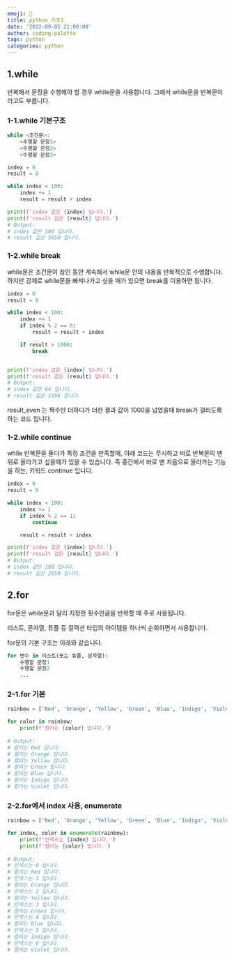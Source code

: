 ```yaml
---
emoji: 👻
title: python 기초3
date: '2022-09-05 21:00:00'
author: coding-palette
tags: python
categories: python
---
```


## 1.while

반복해서 문장을 수행해야 할 경우 while문을 사용합니다. 그래서 while문을 반복문이라고도 부릅니다.

### 1-1.while 기본구조
```python
while <조건문>:
    <수행할 문장1>
    <수행할 문장2>
    <수행할 문장3>
```
```python
index = 0
result = 0

while index < 100:
    index += 1
    result = result + index

print(f'index 값은 {index} 입니다.')
print(f'result 값은 {result} 입니다.')
# Output:
# index 값은 100 입니다.
# result 값은 5050 입니다.
```

### 1-2.while break
while문은 조건문이 참인 동안 계속해서 while문 안의 내용을 반복적으로 수행합니다. 하지만 강제로 while문을 빠져나가고 싶을 때가 있으면 break를 이용하면 됩니다.

```python
index = 0
result = 0

while index < 100:
    index += 1
    if index % 2 == 0:
        result = result + index

    if result > 1000:
        break


print(f'index 값은 {index} 입니다.')
print(f'result 값은 {result} 입니다.')
# Output:
# index 값은 64 입니다.
# result 값은 1056 입니다.
```
result_even 는 짝수만 더하다가 더한 결과 값이 1000을 넘었을때 break가 걸리도록 하는 코드 입니다.

### 1-2.while continue
while 반복문을 돌다가 특정 조건을 만족할때, 아래 코드는 무시하고 바로 반복문의 맨위로 올라가고 싶을때가 있을 수 있습니다.
즉 중간에서 바로 맨 처음으로 올라가는 기능을 하는, 키워드 continue 입니다.

```python
index = 0
result = 0

while index < 100:
    index += 1
    if index % 2 == 1:
        continue

    result = result + index

print(f'index 값은 {index} 입니다.')
print(f'result 값은 {result} 입니다.')
# Output:
# index 값은 100 입니다.
# result 값은 2550 입니다.
```


## 2.for
for문은 while문과 달리 지정한 횟수만큼을 반복할 때 주로 사용됩니다.

리스트, 문자열, 튜플 등 컬랙션 타입의 아이템을 하나씩 순회하면서 사용합니다.

for문의 기본 구조는 아래와 같습니다.

```python
for 변수 in 리스트(또는 튜플, 문자열):
    수행할 문장1
    수행할 문장2
    ...
```

### 2-1.for 기본
```python
rainbow = ['Red', 'Orange', 'Yellow', 'Green', 'Blue', 'Indigo', 'Violet']

for color in rainbow:
    print(f'컬러는 {color} 입니다.')
    
# Output:
# 컬러는 Red 입니다.
# 컬러는 Orange 입니다.
# 컬러는 Yellow 입니다.
# 컬러는 Green 입니다.
# 컬러는 Blue 입니다.
# 컬러는 Indigo 입니다.
# 컬러는 Violet 입니다.
```

### 2-2.for에서 index 사용, enumerate
```python
rainbow = ['Red', 'Orange', 'Yellow', 'Green', 'Blue', 'Indigo', 'Violet']

for index, color in enumerate(rainbow):
    print(f'인덱스는 {index} 입니다.')
    print(f'컬러는 {color} 입니다.')
    
# Output:
# 인덱스는 0 입니다.
# 컬러는 Red 입니다.
# 인덱스는 1 입니다.
# 컬러는 Orange 입니다.
# 인덱스는 2 입니다.
# 컬러는 Yellow 입니다.
# 인덱스는 3 입니다.
# 컬러는 Green 입니다.
# 인덱스는 4 입니다.
# 컬러는 Blue 입니다.
# 인덱스는 5 입니다.
# 컬러는 Indigo 입니다.
# 인덱스는 6 입니다.
# 컬러는 Violet 입니다.

```



```toc

```




